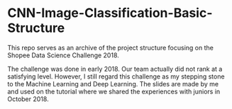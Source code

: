 # CNN-Image-Classification-Basic-Structure
This repo serves as an archive of the project structure focusing on the Shopee Data Science Challenge 2018.

The challenge was done in early 2018. Our team actually did not rank at a satisfying level. However, I still regard this challenge as my stepping stone to the Machine Learning and Deep Learning. The slides are made by me and used on the tutorial where we shared the experiences with juniors in October 2018.
